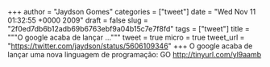 
+++
author = "Jaydson Gomes"
categories = ["tweet"]
date = "Wed Nov 11 01:32:55 +0000 2009"
draft = false
slug = "2f0ed7db6b12adb69b6763ebf9a04b15c7e7f8fd"
tags = ["tweet"]
title = """O google acaba de lançar ..."""
tweet = true
micro = true
tweet_url = "https://twitter.com/jaydson/status/5606109346"
+++
O google acaba de lançar uma nova linguagem de programação: GO http://tinyurl.com/yl9aamb
